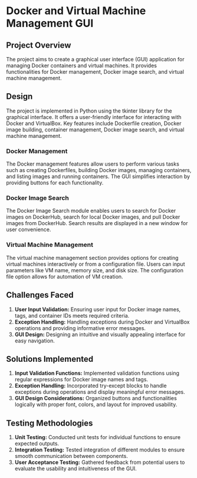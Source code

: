 # Docker and Virtual Machine Management GUI

## Project Overview
The project aims to create a graphical user interface (GUI) application for managing Docker containers and virtual machines. It provides functionalities for Docker management, Docker image search, and virtual machine management.

## Design
The project is implemented in Python using the tkinter library for the graphical interface. It offers a user-friendly interface for interacting with Docker and VirtualBox. Key features include Dockerfile creation, Docker image building, container management, Docker image search, and virtual machine management.

### Docker Management
The Docker management features allow users to perform various tasks such as creating Dockerfiles, building Docker images, managing containers, and listing images and running containers. The GUI simplifies interaction by providing buttons for each functionality.

### Docker Image Search
The Docker Image Search module enables users to search for Docker images on DockerHub, search for local Docker images, and pull Docker images from DockerHub. Search results are displayed in a new window for user convenience.

### Virtual Machine Management
The virtual machine management section provides options for creating virtual machines interactively or from a configuration file. Users can input parameters like VM name, memory size, and disk size. The configuration file option allows for automation of VM creation.

## Challenges Faced
1. **User Input Validation:** Ensuring user input for Docker image names, tags, and container IDs meets required criteria.
2. **Exception Handling:** Handling exceptions during Docker and VirtualBox operations and providing informative error messages.
3. **GUI Design:** Designing an intuitive and visually appealing interface for easy navigation.

## Solutions Implemented
1. **Input Validation Functions:** Implemented validation functions using regular expressions for Docker image names and tags.
2. **Exception Handling:** Incorporated try-except blocks to handle exceptions during operations and display meaningful error messages.
3. **GUI Design Considerations:** Organized buttons and functionalities logically with proper font, colors, and layout for improved usability.

## Testing Methodologies
1. **Unit Testing:** Conducted unit tests for individual functions to ensure expected outputs.
2. **Integration Testing:** Tested integration of different modules to ensure smooth communication between components.
3. **User Acceptance Testing:** Gathered feedback from potential users to evaluate the usability and intuitiveness of the GUI.
